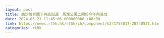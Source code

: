 ```yaml
---
layout: post
title: 西沙體育園下月底試運　馬灣公園二期於今年內落成
date: 2024-05-21 11:45:06.000000000 +08:00
link: https://news.rthk.hk/rthk/ch/component/k2/1754017-20240521.htm
categories: rthk
---
```



